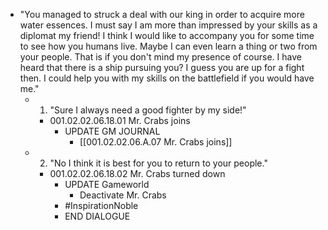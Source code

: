 - "You managed to struck a deal with our king in order to acquire more water essences. I must say I am more than impressed by your skills as a diplomat my friend! I think I would like to accompany you for some time to see how you humans live. Maybe I can even learn a thing or two from your people. That is if you don't mind my presence of course. I have heard that there is a ship pursuing you? I guess you are up for a fight then. I could help you with my skills on the battlefield if you would have me."
	- 1. "Sure I always need a good fighter by my side!"
		- 001.02.02.06.18.01 Mr. Crabs joins
			- UPDATE GM JOURNAL
				- [[001.02.02.06.A.07 Mr. Crabs joins]]
	- 2. "No I think it is best for you to return to your people."
		- 001.02.02.06.18.02 Mr. Crabs turned down
			- UPDATE Gameworld
				- Deactivate Mr. Crabs
			- #InspirationNoble
			- END DIALOGUE